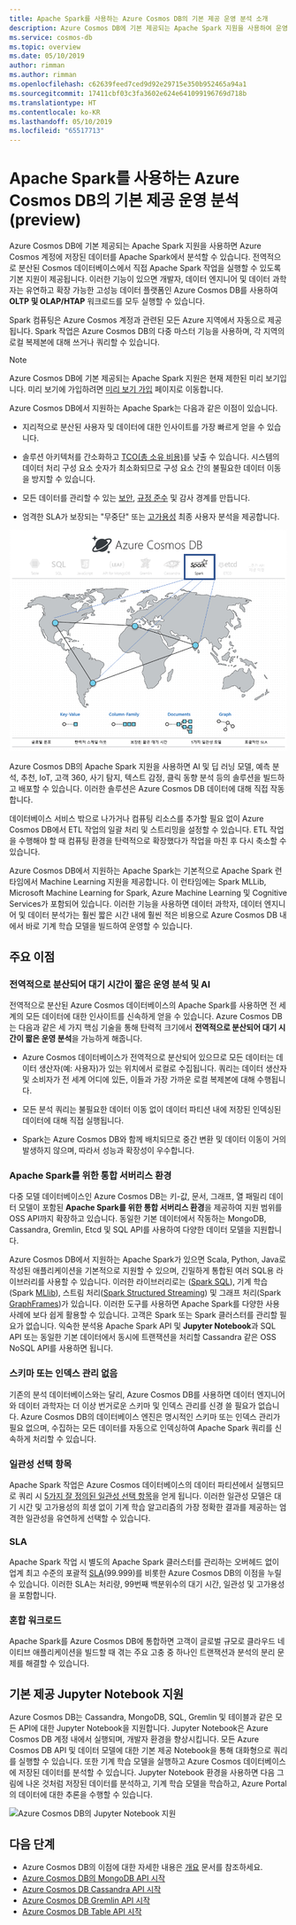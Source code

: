 ```yaml
---
title: Apache Spark를 사용하는 Azure Cosmos DB의 기본 제공 운영 분석 소개
description: Azure Cosmos DB에 기본 제공되는 Apache Spark 지원을 사용하여 운영 분석 및 AI를 실행하는 방법 알아보기
ms.service: cosmos-db
ms.topic: overview
ms.date: 05/10/2019
author: rimman
ms.author: rimman
ms.openlocfilehash: c62639feed7ced9d92e29715e350b952465a94a1
ms.sourcegitcommit: 17411cbf03c3fa3602e624e641099196769d718b
ms.translationtype: HT
ms.contentlocale: ko-KR
ms.lasthandoff: 05/10/2019
ms.locfileid: "65517713"
---
```

# <a name="built-in-operational-analytics-in-azure-cosmos-db-with-apache-spark-preview"></a>Apache Spark를 사용하는 Azure Cosmos DB의 기본 제공 운영 분석(preview) 

Azure Cosmos DB에 기본 제공되는 Apache Spark 지원을 사용하면 Azure Cosmos 계정에 저장된 데이터를 Apache Spark에서 분석할 수 있습니다. 전역적으로 분산된 Cosmos 데이터베이스에서 직접 Apache Spark 작업을 실행할 수 있도록 기본 지원이 제공됩니다. 이러한 기능이 있으면 개발자, 데이터 엔지니어 및 데이터 과학자는 유연하고 확장 가능한 고성능 데이터 플랫폼인 Azure Cosmos DB를 사용하여 **OLTP 및 OLAP/HTAP** 워크로드를 모두 실행할 수 있습니다. 

Spark 컴퓨팅은 Azure Cosmos 계정과 관련된 모든 Azure 지역에서 자동으로 제공됩니다. Spark 작업은 Azure Cosmos DB의 다중 마스터 기능을 사용하며, 각 지역의 로컬 복제본에 대해 쓰거나 쿼리할 수 있습니다. 

> [!NOTE]
> Azure Cosmos DB에 기본 제공되는 Apache Spark 지원은 현재 제한된 미리 보기입니다. 미리 보기에 가입하려면 [미리 보기 가입](https://portal.azure.com/?feature.customportal=false#create/Microsoft.DocumentDB) 페이지로 이동합니다. 

Azure Cosmos DB에서 지원하는 Apache Spark는 다음과 같은 이점이 있습니다.

* 지리적으로 분산된 사용자 및 데이터에 대한 인사이트를 가장 빠르게 얻을 수 있습니다.

* 솔루션 아키텍처를 간소화하고 [TCO(총 소유 비용)](total-cost-ownership.md)를 낮출 수 있습니다. 시스템의 데이터 처리 구성 요소 숫자가 최소화되므로 구성 요소 간의 불필요한 데이터 이동을 방지할 수 있습니다.

* 모든 데이터를 관리할 수 있는 [보안](secure-access-to-data.md), [규정 준수](compliance.md) 및 감사 경계를 만듭니다.

* 엄격한 SLA가 보장되는 "무중단" 또는 [고가용성](high-availability.md) 최종 사용자 분석을 제공합니다.

![Azure Cosmos DB 시각화에서 Apache Spark 지원](./media/spark-api-introduction/spark-api-visualization.png)
 
Azure Cosmos DB의 Apache Spark 지원을 사용하면 AI 및 딥 러닝 모델, 예측 분석, 추천, IoT, 고객 360, 사기 탐지, 텍스트 감정, 클릭 동향 분석 등의 솔루션을 빌드하고 배포할 수 있습니다. 이러한 솔루션은 Azure Cosmos DB 데이터에 대해 직접 작동합니다.

데이터베이스 서비스 밖으로 나가거나 컴퓨팅 리소스를 추가할 필요 없이 Azure Cosmos DB에서 ETL 작업의 일괄 처리 및 스트리밍을 설정할 수 있습니다. ETL 작업을 수행해야 할 때 컴퓨팅 환경을 탄력적으로 확장했다가 작업을 마친 후 다시 축소할 수 있습니다.

Azure Cosmos DB에서 지원하는 Apache Spark는 기본적으로 Apache Spark 런타임에서 Machine Learning 지원을 제공합니다. 이 런타임에는 Spark MLLib, Microsoft Machine Learning for Spark, Azure Machine Learning 및 Cognitive Services가 포함되어 있습니다. 이러한 기능을 사용하면 데이터 과학자, 데이터 엔지니어 및 데이터 분석가는 훨씬 짧은 시간 내에 훨씬 적은 비용으로 Azure Cosmos DB 내에서 바로 기계 학습 모델을 빌드하여 운영할 수 있습니다.


## <a name="key-benefits"></a>주요 이점

### <a name="globally-distributed-low-latency-operational-analytics-and-ai"></a>전역적으로 분산되어 대기 시간이 짧은 운영 분석 및 AI

전역적으로 분산된 Azure Cosmos 데이터베이스의 Apache Spark를 사용하면 전 세계의 모든 데이터에 대한 인사이트를 신속하게 얻을 수 있습니다. Azure Cosmos DB는 다음과 같은 세 가지 핵심 기술을 통해 탄력적 크기에서 **전역적으로 분산되어 대기 시간이 짧은 운영 분석**을 가능하게 해줍니다.

* Azure Cosmos 데이터베이스가 전역적으로 분산되어 있으므로 모든 데이터는 데이터 생산자(예: 사용자)가 있는 위치에서 로컬로 수집됩니다. 쿼리는 데이터 생산자 및 소비자가 전 세계 어디에 있든, 이들과 가장 가까운 로컬 복제본에 대해 수행됩니다. 

* 모든 분석 쿼리는 불필요한 데이터 이동 없이 데이터 파티션 내에 저장된 인덱싱된 데이터에 대해 직접 실행됩니다. 

* Spark는 Azure Cosmos DB와 함께 배치되므로 중간 변환 및 데이터 이동이 거의 발생하지 않으며, 따라서 성능과 확장성이 우수합니다.

### <a name="unified-serverless-experience-for-apache-spark"></a>Apache Spark를 위한 통합 서버리스 환경

다중 모델 데이터베이스인 Azure Cosmos DB는 키-값, 문서, 그래프, 열 패밀리 데이터 모델이 포함된 **Apache Spark를 위한 통합 서버리스 환경**을 제공하여 지원 범위를 OSS API까지 확장하고 있습니다. 동일한 기본 데이터에서 작동하는 MongoDB, Cassandra, Gremlin, Etcd 및 SQL API를 사용하여 다양한 데이터 모델을 지원합니다. 

Azure Cosmos DB에서 지원하는 Apache Spark가 있으면 Scala, Python, Java로 작성된 애플리케이션을 기본적으로 지원할 수 있으며, 긴밀하게 통합된 여러 SQL용 라이브러리를 사용할 수 있습니다. 이러한 라이브러리로는 ([Spark SQL](https://spark.apache.org/sql/)), 기계 학습(Spark [MLlib](https://spark.apache.org/mllib/)), 스트림 처리([Spark Structured Streaming](https://spark.apache.org/streaming/)) 및 그래프 처리(Spark [GraphFrames]( https://docs.databricks.com/spark/latest/graph-analysis/graphframes/user-guide-python.html))가 있습니다. 이러한 도구를 사용하면 Apache Spark를 다양한 사용 사례에 보다 쉽게 활용할 수 있습니다. 고객은 Spark 또는 Spark 클러스터를 관리할 필요가 없습니다. 익숙한 분석용 Apache Spark API 및 **Jupyter Notebook**과 SQL API 또는 동일한 기본 데이터에서 동시에 트랜잭션을 처리할 Cassandra 같은 OSS NoSQL API를 사용하면 됩니다.

### <a name="no-schema-or-index-management"></a>스키마 또는 인덱스 관리 없음

기존의 분석 데이터베이스와는 달리, Azure Cosmos DB를 사용하면 데이터 엔지니어와 데이터 과학자는 더 이상 번거로운 스키마 및 인덱스 관리를 신경 쓸 필요가 없습니다. Azure Cosmos DB의 데이터베이스 엔진은 명시적인 스키마 또는 인덱스 관리가 필요 없으며, 수집하는 모든 데이터를 자동으로 인덱싱하여 Apache Spark 쿼리를 신속하게 처리할 수 있습니다. 

### <a name="consistency-choices"></a>일관성 선택 항목

Apache Spark 작업은 Azure Cosmos 데이터베이스의 데이터 파티션에서 실행되므로 쿼리 시 [5가지 잘 정의된 일관성 선택 항목](consistency-levels.md)을 얻게 됩니다. 이러한 일관성 모델은 대기 시간 및 고가용성의 희생 없이 기계 학습 알고리즘의 가장 정확한 결과를 제공하는 엄격한 일관성을 유연하게 선택할 수 있습니다. 

### <a name="slas"></a>SLA

Apache Spark 작업 시 별도의 Apache Spark 클러스터를 관리하는 오버헤드 없이 업계 최고 수준의 포괄적 [SLA](https://azure.microsoft.com/support/legal/sla/documentdb/v1_1/)(99.999)를 비롯한 Azure Cosmos DB의 이점을 누릴 수 있습니다. 이러한 SLA는 처리량, 99번째 백분위수의 대기 시간, 일관성 및 고가용성을 포함합니다. 

### <a name="mixed-workloads"></a>혼합 워크로드

Apache Spark를 Azure Cosmos DB에 통합하면 고객이 글로벌 규모로 클라우드 네이티브 애플리케이션을 빌드할 때 겪는 주요 고충 중 하나인 트랜잭션과 분석의 분리 문제를 해결할 수 있습니다. 

## <a name="built-in-jupyter-notebooks-support"></a>기본 제공 Jupyter Notebook 지원

Azure Cosmos DB는 Cassandra, MongoDB, SQL, Gremlin 및 테이블과 같은 모든 API에 대한 Jupyter Notebook을 지원합니다. Jupyter Notebook은 Azure Cosmos DB 계정 내에서 실행되며, 개발자 환경을 향상시킵니다. 모든 Azure Cosmos DB API 및 데이터 모델에 대한 기본 제공 Notebook을 통해 대화형으로 쿼리를 실행할 수 있습니다. 또한 기계 학습 모델을 실행하고 Azure Cosmos 데이터베이스에 저장된 데이터를 분석할 수 있습니다. Jupyter Notebook 환경을 사용하면 다음 그림에 나온 것처럼 저장된 데이터를 분석하고, 기계 학습 모델을 학습하고, Azure Portal의 데이터에 대한 추론을 수행할 수 있습니다.

![Azure Cosmos DB의 Jupyter Notebook 지원](./media/spark-api-introduction/jupyter-notebooks-portal.png)

## <a name="next-steps"></a>다음 단계

* Azure Cosmos DB의 이점에 대한 자세한 내용은 [개요](introduction.md) 문서를 참조하세요.
* [Azure Cosmos DB의 MongoDB API 시작](mongodb-introduction.md)
* [Azure Cosmos DB Cassandra API 시작](cassandra-introduction.md)
* [Azure Cosmos DB Gremlin API 시작](graph-introduction.md)
* [Azure Cosmos DB Table API 시작](table-introduction.md)




